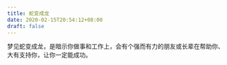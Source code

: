 ```yaml
---
title: 蛇变成龙
date: 2020-02-15T20:54:12+08:00
draft: false
---
```


梦见蛇变成龙，是暗示你做事和工作上，会有个强而有力的朋友或长辈在帮助你、大有支持你，让你一定能成功。
